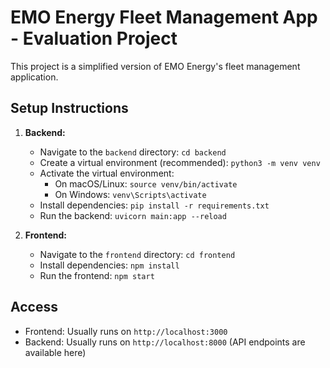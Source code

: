 # EMO Energy Fleet Management App - Evaluation Project

This project is a simplified version of EMO Energy's fleet management application. 

## Setup Instructions

1.  **Backend:**
    *   Navigate to the `backend` directory:
        `cd backend`
    *   Create a virtual environment (recommended):
        `python3 -m venv venv`
    *   Activate the virtual environment:
        *   On macOS/Linux:
            `source venv/bin/activate`
        *   On Windows:
            `venv\Scripts\activate`
    *   Install dependencies:
        `pip install -r requirements.txt`
    *   Run the backend:
        `uvicorn main:app --reload`

2.  **Frontend:**
    *   Navigate to the `frontend` directory:
        `cd frontend`
    *   Install dependencies:
        `npm install`
    *   Run the frontend:
        `npm start`

## Access

*   Frontend: Usually runs on `http://localhost:3000`
*   Backend: Usually runs on `http://localhost:8000` (API endpoints are available here)
